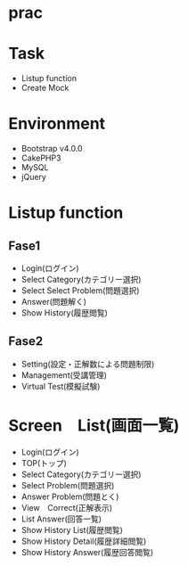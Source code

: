 # prac

# Task
* Listup function
* Create Mock

# Environment
* Bootstrap v4.0.0
* CakePHP3
* MySQL
* jQuery

# Listup function
## Fase1
* Login(ログイン)
* Select Category(カテゴリー選択)
* Select Select Problem(問題選択)
* Answer(問題解く)
* Show History(履歴閲覧)
## Fase2
* Setting(設定・正解数による問題制限)
* Management(受講管理)
* Virtual Test(模擬試験)

# Screen　List(画面一覧)
* Login(ログイン)
* TOP(トップ)
* Select Category(カテゴリー選択)
* Select Problem(問題選択)
* Answer Problem(問題とく)
* View　Correct(正解表示)
* List Answer(回答一覧)
* Show History List(履歴閲覧)
* Show History Detail(履歴詳細閲覧)
* Show History Answer(履歴回答閲覧)

